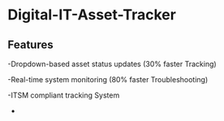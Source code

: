 # Digital-IT-Asset-Tracker

## Features
-Dropdown-based asset status updates (30% faster Tracking)

-Real-time system monitoring (80% faster Troubleshooting)

-ITSM compliant tracking System


-
